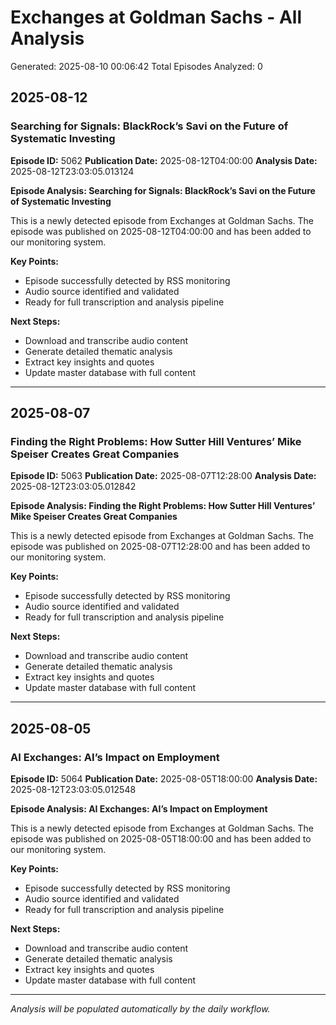 # Exchanges at Goldman Sachs - All Analysis
Generated: 2025-08-10 00:06:42
Total Episodes Analyzed: 0




## 2025-08-12

### Searching for Signals: BlackRock’s Savi on the Future of Systematic Investing
**Episode ID:** 5062
**Publication Date:** 2025-08-12T04:00:00
**Analysis Date:** 2025-08-12T23:03:05.013124

**Episode Analysis: Searching for Signals: BlackRock’s Savi on the Future of Systematic Investing**

This is a newly detected episode from Exchanges at Goldman Sachs. The episode was published on 2025-08-12T04:00:00 and has been added to our monitoring system.

**Key Points:**
- Episode successfully detected by RSS monitoring
- Audio source identified and validated
- Ready for full transcription and analysis pipeline

**Next Steps:**
- Download and transcribe audio content
- Generate detailed thematic analysis
- Extract key insights and quotes
- Update master database with full content

---


## 2025-08-07

### Finding the Right Problems: How Sutter Hill Ventures’ Mike Speiser Creates Great Companies
**Episode ID:** 5063
**Publication Date:** 2025-08-07T12:28:00
**Analysis Date:** 2025-08-12T23:03:05.012842

**Episode Analysis: Finding the Right Problems: How Sutter Hill Ventures’ Mike Speiser Creates Great Companies**

This is a newly detected episode from Exchanges at Goldman Sachs. The episode was published on 2025-08-07T12:28:00 and has been added to our monitoring system.

**Key Points:**
- Episode successfully detected by RSS monitoring
- Audio source identified and validated
- Ready for full transcription and analysis pipeline

**Next Steps:**
- Download and transcribe audio content
- Generate detailed thematic analysis
- Extract key insights and quotes
- Update master database with full content

---


## 2025-08-05

### AI Exchanges: AI’s Impact on Employment
**Episode ID:** 5064
**Publication Date:** 2025-08-05T18:00:00
**Analysis Date:** 2025-08-12T23:03:05.012548

**Episode Analysis: AI Exchanges: AI’s Impact on Employment**

This is a newly detected episode from Exchanges at Goldman Sachs. The episode was published on 2025-08-05T18:00:00 and has been added to our monitoring system.

**Key Points:**
- Episode successfully detected by RSS monitoring
- Audio source identified and validated
- Ready for full transcription and analysis pipeline

**Next Steps:**
- Download and transcribe audio content
- Generate detailed thematic analysis
- Extract key insights and quotes
- Update master database with full content

---


*Analysis will be populated automatically by the daily workflow.*

